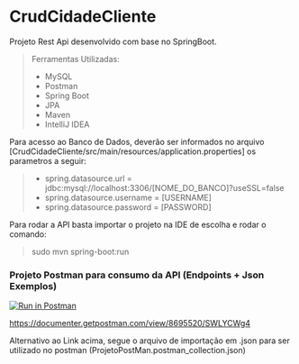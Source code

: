 # CrudCidadeCliente
Projeto Rest Api desenvolvido com base no SpringBoot.

> Ferramentas Utilizadas:
>
> - MySQL
> - Postman
> - Spring Boot
> - JPA 
> - Maven
> - IntelliJ IDEA
>

Para acesso ao Banco de Dados, deverão ser informados no arquivo
[CrudCidadeCliente/src/main/resources/application.properties]
os parametros a seguir:
    
> - spring.datasource.url = jdbc:mysql://localhost:3306/[NOME_DO_BANCO]?useSSL=false
> - spring.datasource.username = [USERNAME]
> - spring.datasource.password = [PASSWORD]

Para rodar a API basta importar o projeto na IDE de escolha e rodar o comando:
> sudo mvn spring-boot:run


### Projeto Postman para consumo da API (Endpoints + Json Exemplos)
[![Run in Postman](https://run.pstmn.io/button.svg)](https://app.getpostman.com/run-collection/b7b8aeea2086c8aba7e4)

https://documenter.getpostman.com/view/8695520/SWLYCWg4

Alternativo ao Link acima, segue o arquivo de importação em .json para ser utilizado no postman (ProjetoPostMan.postman_collection.json)
